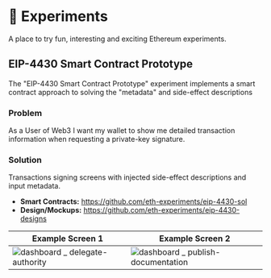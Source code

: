 # 🧪 Experiments
A place to try fun, interesting and exciting Ethereum experiments.

## EIP-4430 Smart Contract Prototype

The "EIP-4430 Smart Contract Prototype" experiment implements a smart contract approach to solving the "metadata" and side-effect descriptions 

### Problem
As a User of Web3 I want my wallet to show me detailed transaction information when requesting a private-key signature.

### Solution
Transactions signing screens with injected side-effect descriptions and input metadata.

- **Smart Contracts:** https://github.com/eth-experiments/eip-4430-sol
- **Design/Mockups:** https://github.com/eth-experiments/eip-4430-designs

| Example Screen 1   | Example Screen 2       |
| ------------- | ------------- |
| ![dashboard _ delegate-authority](https://user-images.githubusercontent.com/3408362/172020593-09b59683-54aa-4bcb-b48d-238131630c25.png)  |  ![dashboard _ publish-documentation](https://user-images.githubusercontent.com/3408362/172020663-cab0850c-f59d-4349-beb6-882b48da4410.png) |
